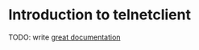 # Introduction to telnetclient

TODO: write [great documentation](http://jacobian.org/writing/what-to-write/)
